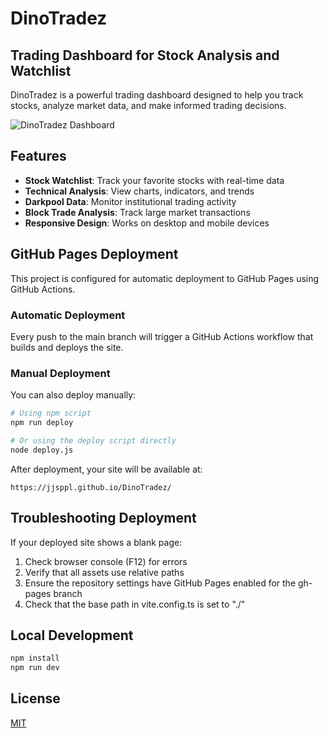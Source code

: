 
# DinoTradez

## Trading Dashboard for Stock Analysis and Watchlist

DinoTradez is a powerful trading dashboard designed to help you track stocks, analyze market data, and make informed trading decisions.

![DinoTradez Dashboard](public/lovable-uploads/12b50228-d144-48d1-b6cb-930e56cf06f1.png)

## Features

- **Stock Watchlist**: Track your favorite stocks with real-time data
- **Technical Analysis**: View charts, indicators, and trends
- **Darkpool Data**: Monitor institutional trading activity
- **Block Trade Analysis**: Track large market transactions
- **Responsive Design**: Works on desktop and mobile devices

## GitHub Pages Deployment

This project is configured for automatic deployment to GitHub Pages using GitHub Actions.

### Automatic Deployment

Every push to the main branch will trigger a GitHub Actions workflow that builds and deploys the site.

### Manual Deployment

You can also deploy manually:

```bash
# Using npm script
npm run deploy

# Or using the deploy script directly
node deploy.js
```

After deployment, your site will be available at:
```
https://jjsppl.github.io/DinoTradez/
```

## Troubleshooting Deployment

If your deployed site shows a blank page:

1. Check browser console (F12) for errors
2. Verify that all assets use relative paths
3. Ensure the repository settings have GitHub Pages enabled for the gh-pages branch
4. Check that the base path in vite.config.ts is set to "./"

## Local Development

```bash
npm install
npm run dev
```

## License

[MIT](https://choosealicense.com/licenses/mit/)
